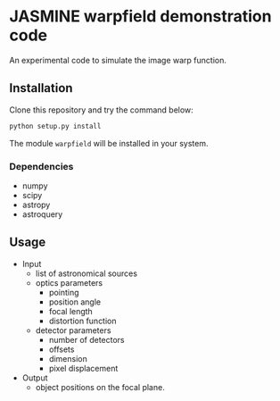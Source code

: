 # JASMINE warpfield demonstration code
An experimental code to simulate the image warp function.


## Installation
Clone this repository and try the command below:

``` bash
python setup.py install
```

The module `warpfield` will be installed in your system.


### Dependencies

- numpy
- scipy
- astropy
- astroquery


## Usage

- Input
    - list of astronomical sources
    - optics parameters
        - pointing
        - position angle
        - focal length
        - distortion function
    - detector parameters
        - number of detectors
        - offsets
        - dimension
        - pixel displacement
- Output
    - object positions on the focal plane.
